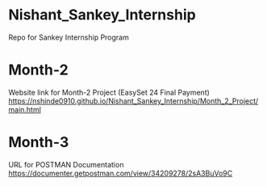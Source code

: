 # Nishant_Sankey_Internship
Repo for Sankey Internship Program

# Month-2
Website link for Month-2 Project (EasySet 24 Final Payment)
https://nshinde0910.github.io/Nishant_Sankey_Internship/Month_2_Project/main.html

# Month-3
URL for POSTMAN Documentation
https://documenter.getpostman.com/view/34209278/2sA3BuVo9C
